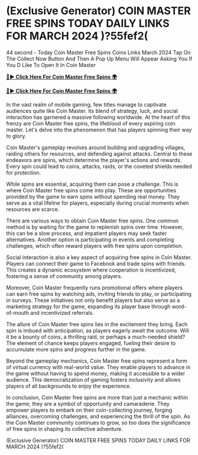 # (Exclusive Generator) COIN MASTER FREE SPINS TODAY DAILY LINKS FOR MARCH 2024 )?55fef2(

44 second - Today Coin Master Free Spins Coins Links March 2024 Tap On The Collect Now Button And Then A Pop Up Menu Will Appear Asking You If You D Like To Open It In Coin Master

[**🔴► Click Here For Coin Master Free Spins 🌍**](https://lejooam.github.io/Coin)

[**🔴► Click Here For Coin Master Free Spins 🌍**](https://lejooam.github.io/Coin)
 

In the vast realm of mobile gaming, few titles manage to captivate audiences quite like Coin Master. Its blend of strategy, luck, and social interaction has garnered a massive following worldwide. At the heart of this frenzy are Coin Master free spins, the lifeblood of every aspiring coin master. Let's delve into the phenomenon that has players spinning their way to glory.

Coin Master's gameplay revolves around building and upgrading villages, raiding others for resources, and defending against attacks. Central to these endeavors are spins, which determine the player's actions and rewards. Every spin could lead to coins, attacks, raids, or the coveted shields needed for protection.

While spins are essential, acquiring them can pose a challenge. This is where Coin Master free spins come into play. These are opportunities provided by the game to earn spins without spending real money. They serve as a vital lifeline for players, especially during crucial moments when resources are scarce.

There are various ways to obtain Coin Master free spins. One common method is by waiting for the game to replenish spins over time. However, this can be a slow process, and impatient players may seek faster alternatives. Another option is participating in events and completing challenges, which often reward players with free spins upon completion.

Social interaction is also a key aspect of acquiring free spins in Coin Master. Players can connect their game to Facebook and trade spins with friends. This creates a dynamic ecosystem where cooperation is incentivized, fostering a sense of community among players.

Moreover, Coin Master frequently runs promotional offers where players can earn free spins by watching ads, inviting friends to play, or participating in surveys. These initiatives not only benefit players but also serve as a marketing strategy for the game, expanding its player base through word-of-mouth and incentivized referrals.

The allure of Coin Master free spins lies in the excitement they bring. Each spin is imbued with anticipation, as players eagerly await the outcome. Will it be a bounty of coins, a thrilling raid, or perhaps a much-needed shield? The element of chance keeps players engaged, fueling their desire to accumulate more spins and progress further in the game.

Beyond the gameplay mechanics, Coin Master free spins represent a form of virtual currency with real-world value. They enable players to advance in the game without having to spend money, making it accessible to a wider audience. This democratization of gaming fosters inclusivity and allows players of all backgrounds to enjoy the experience.

In conclusion, Coin Master free spins are more than just a mechanic within the game; they are a symbol of opportunity and camaraderie. They empower players to embark on their coin-collecting journey, forging alliances, overcoming challenges, and experiencing the thrill of the spin. As the Coin Master community continues to grow, so too does the significance of free spins in shaping its collective adventure.

(Exclusive Generator) COIN MASTER FREE SPINS TODAY DAILY LINKS FOR MARCH 2024 )?55fef2(
